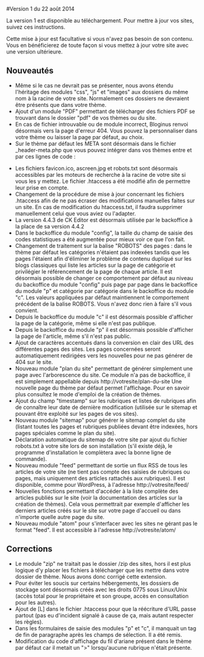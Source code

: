 #Version 1 du 22 août 2014

La version 1 est disponible au téléchargement. Pour mettre à jour vos sites, suivez ces instructions.

Cette mise à jour est facultative si vous n'avez pas besoin de son contenu. Vous en bénéficierez de toute façon si vous mettez à jour votre site avec une version ultérieure.

## Nouveautés

* Même si le cas ne devrait pas se présenter, nous avons étendu l'héritage des modules "css", "js" et "images" aux dossiers du même nom à la racine de votre site. Normalement ces dossiers ne devraient être présents que dans votre thème.
* Ajout d'un module "PDF" permettant de télécharger des fichiers PDF se trouvant dans le dossier "pdf" de vos thèmes ou du site.
* En cas de fichier introuvable ou de module incorrect, Bloginus renvoi désormais vers la page d'erreur 404. Vous pouvez la personnaliser dans votre thème ou laisser la page par défaut, au choix.
* Sur le thème par défaut les META sont désormais dans le fichier _header-meta.php que vous pouvez intégrer dans vos thèmes entre <head> et </head> par ces lignes de code :
<?php
    fichier_inclure("_header-meta.php");
?>
* Les fichiers favicon.ico, ascreen.jpg et robots.txt sont désormais accessibles par les moteurs de recherche à la racine de votre site si vous les y mettez. Le fichier .htaccess a été modifié afin de permettre leur prise en compte.
* Changement de la procédure de mise à jour concernant les fichiers .htaccess afin de ne pas écraser des modifications manuelles faites sur un site. En cas de modification du htaccess.txt, il faudra supprimer manuellement celui que vous aviez ou l'adapter.
* La version 4.4.3 de CK Editor est désormais utilisée par le backoffice à la place de sa version 4.4.2
* Dans le backoffice du module "config", la taille du champ de saisie des codes statistiques a été augmentée pour mieux voir ce que l'on fait.
* Changement de traitement sur la balise "ROBOTS" des pages : dans le thème par défaut les catégories n'étaient pas indexées tandis que les pages l'étaient afin d'éliminer le problème de contenu dupliqué sur les blogs classiques qui liste les articles sur la page de catégorie et privilégier le référencement de la page de chaque article.
Il est désormais possible de changer ce comportement par défaut au niveau du backoffice du module "config" puis page par page dans le backoffice du module "p" et catégorie par catégorie dans le backoffice du module "c".
Les valeurs appliquées par défaut maintiennent le comportement précédent de la balise ROBOTS. Vous n'avez donc rien à faire s'il vous convient.
* Depuis le backoffice du module "c" il est désormais possible d'afficher la page de la catégorie, même si elle n'est pas publique.
* Depuis le backoffice du module "p" il est désormais possible d'afficher la page de l'article, même s'il n'est pas public.
* Ajout de caractères accentués dans la conversion en clair des URL des différentes pages des sites. Les pages concernées seront automatiquement redirigées vers les nouvelles pour ne pas générer de 404 sur le site.
* Nouveau module "plan du site" permettant de générer simplement une page avec l'arborescence du site. Ce module n'a pas de backoffice, il est simplement appellable depuis http://votresite/plan-du-site
Une nouvelle page du thème par défaut permet l'affichage. Pour en savoir plus consultez le mode d'emploi de la création de thèmes.
* Ajout du champ "timestamp" sur les rubriques et listes de rubriques afin de connaître leur date de dernière modification (utilisée sur le sitemap et pouvant être exploité sur les pages de vos sites).
* Nouveau module "sitemap" pour générer le sitemap complet du site (listant toutes les pages et rubriques publiées devant être indexées, hors pages spéciales comme le plan du site).
* Déclaration automatique du sitemap de votre site par ajout du fichier robots.txt à votre site lors de son installation (s'il existe déjà, le programme d'installation le complètera avec la bonne ligne de commande).
* Nouveau module "feed" permettant de sortie un flux RSS de tous les articles de votre site (ne tient pas compte des saisies de rubriques ou pages, mais uniquement des articles rattachés aux rubriques). Il est disponible, comme pour WordPress, à l'adresse http://votresite/feed/
* Nouvelles fonctions permettant d'accéder à la liste complète des articles publiés sur le site (voir la documentation des articles sur la création de thèmes). Cela vous permettrait par exemple d'afficher les derniers articles créés sur le site sur votre page d'accueil ou dans n'importe quelle autre page du site.
* Nouveau module "atom" pour s'interfacer avec les sites ne gérant pas le format "feed". Il est accessible à l'adresse http://votresite/atom/

## Corrections

* Le module "zip" ne traitait pas le dossier /zip des sites, hors il est plus logique d'y placer les fichiers à télécharger que les mettre dans votre dossier de thème. Nous avons donc corrigé cette extension.
* Pour éviter les soucis sur certains hébergements, les dossiers de stockage sont désormais créés avec les droits 0775 sous Linux/Unix (accès total pour le propriétaire et son groupe, accès en consultation pour les autres).
* Ajout de [L] dans le fichier .htaccess pour que la réécriture d'URL passe partout (pas eu d'incident signalé à cause de ça, mais autant respecter les règles).
* Dans les formulaires de saisie des modules "p" et "c", il manquait un tag de fin de paragraphe après les champs de sélection. Il a été remis.
* Modification du code d'affichage du fil d'ariane présent dans le thème par défaut car il metait un ">" lorsqu'aucune rubrique n'était présente.
